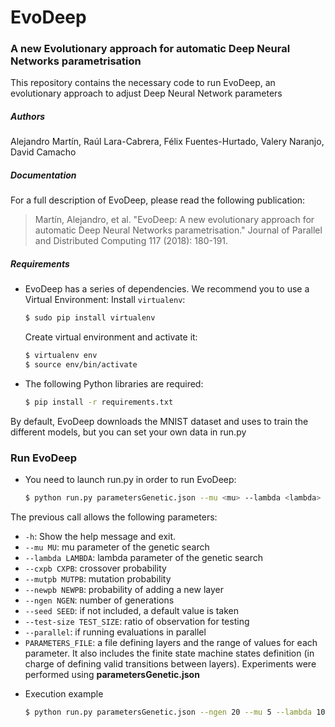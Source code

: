 # EvoDeep
### A new Evolutionary approach for automatic Deep Neural Networks parametrisation

This repository contains the necessary code to run EvoDeep, an evolutionary approach to adjust Deep Neural Network parameters

##### Authors

Alejandro Martín, Raúl Lara-Cabrera, Félix Fuentes-Hurtado, Valery Naranjo, David Camacho

##### Documentation
For a full description of EvoDeep, please read the following publication:

> Martín, Alejandro, et al. "EvoDeep: A new evolutionary approach for automatic Deep Neural Networks parametrisation." Journal of Parallel and Distributed Computing 117 (2018): 180-191.

##### Requirements
- EvoDeep has a series of dependencies. We recommend you to use a Virtual Environment:
    Install `virtualenv`:
    ```sh
    $ sudo pip install virtualenv
    ```
    Create virtual environment and activate it:
    ```sh
    $ virtualenv env
    $ source env/bin/activate
    ```
- The following Python libraries are required:
    ```sh
    $ pip install -r requirements.txt
    ```
    
By default, EvoDeep downloads the MNIST dataset and uses to train the different models, but you can set your own data in run.py

### Run EvoDeep
- You need to launch run.py in order to run EvoDeep:
    ```sh
    $ python run.py parametersGenetic.json --mu <mu> --lambda <lambda> --cxpb <cxpb> --mutpb <mutpb> --newpb <newpb> --ngen <ngen> --parallel
    ```
The previous call allows the following parameters:
* `-h`: Show the help message and exit.
* `--mu MU`: mu parameter of the genetic search
* `--lambda LAMBDA`: lambda parameter of the genetic search
* `--cxpb CXPB`: crossover probability
* `--mutpb MUTPB`: mutation probability
* `--newpb NEWPB`: probability of adding a new layer
* `--ngen NGEN`: number of generations
* `--seed SEED`: if not included, a default value is taken
* `--test-size TEST_SIZE`: ratio of observation for testing
* `--parallel`: if running evaluations in parallel
* `PARAMETERS_FILE`: a file defining layers and the range of values for each parameter. It also includes the finite state machine states definition (in charge of defining valid transitions between layers). Experiments were performed using **parametersGenetic.json**

- Execution example
    ```sh
    $ python run.py parametersGenetic.json --ngen 20 --mu 5 --lambda 10 --newpb 0.5 --cxpb 0.5 --mutpb 0.5 --parallel
    ```
